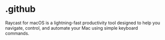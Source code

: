 # .github
Raycast for macOS is a lightning-fast productivity tool designed to help you navigate, control, and automate your Mac using simple keyboard commands.
